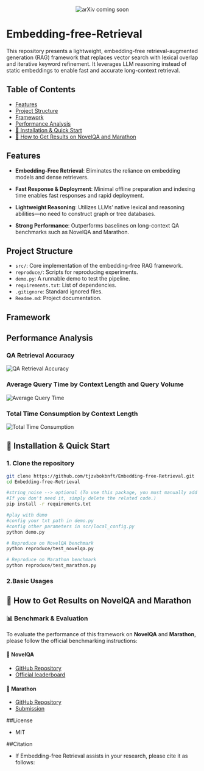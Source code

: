 <p align="center">
  <img src="https://img.shields.io/badge/arXiv-coming--soon-red.svg?style=flat-square" alt="arXiv coming soon">
</p>


# Embedding-free-Retrieval

This repository presents a lightweight, embedding-free retrieval-augmented generation (RAG) framework that replaces vector search with lexical overlap and iterative keyword refinement. It leverages LLM reasoning instead of static embeddings to enable fast and accurate long-context retrieval.

## Table of Contents
- [Features](#features)
- [Project Structure](#project-structure)
- [Framework](#Framework)
- [Performance Analysis](#Performance-Analysis)
- [🔧 Installation & Quick Start](#-installation--quick-start)
- [📄 How to Get Results on NovelQA and Marathon](#-how-to-get-results-on-novelqa-and-marathon)


## Features

- **Embedding-Free Retrieval**: Eliminates the reliance on embedding models and dense retrievers.

- **Fast Response & Deployment**: Minimal offline preparation and indexing time enables fast responses and rapid deployment.

- **Lightweight Reasoning**: Utilizes LLMs’ native lexical and reasoning abilities—no need to construct graph or tree databases.

- **Strong Performance**: Outperforms baselines on long-context QA benchmarks such as NovelQA and Marathon.

## Project Structure

- `src/`: Core implementation of the embedding-free RAG framework.
- `reproduce/`: Scripts for reproducing experiments.
- `demo.py`: A runnable demo to test the pipeline.
- `requirements.txt`: List of dependencies.
- `.gitignore`: Standard ignored files.
- `Readme.md`: Project documentation.

## Framework

## Performance Analysis

### QA Retrieval Accuracy
![QA Retrieval Accuracy](performance/ret.png)

### Average Query Time by Context Length and Query Volume
![Average Query Time](performance/Time%203D.jpg)

### Total Time Consumption by Context Length
![Total Time Consumption](performance/Total%20time.jpg)


## 🔧 Installation & Quick Start

### 1. Clone the repository

```bash
git clone https://github.com/tjzvbokbnft/Embedding-free-Retrieval.git
cd Embedding-free-Retrieval

#string_noise --> optional (To use this package, you must manually add it to your site-packages directory.
#If you don't need it, simply delete the related code.)
pip install -r requirements.txt

#play with demo
#config your txt path in demo.py
#config other parameters in scr/local_config.py
python demo.py

# Reproduce on NovelQA benchmark
python reproduce/test_novelqa.py

# Reproduce on Marathon benchmark
python reproduce/test_marathon.py
```
### 2.Basic Usages


## 📄 How to Get Results on NovelQA and Marathon

### 📊 Benchmark & Evaluation

To evaluate the performance of this framework on **NovelQA** and **Marathon**, please follow the official benchmarking instructions:

#### 📘 NovelQA
- [GitHub Repository](https://github.com/NovelQA/novelqa.github.io)
- [Official leaderboard](https://novelqa.github.io/)
  

#### 🏃 Marathon
- [GitHub Repository](https://github.com/Hambaobao/Marathon)
- [Submission](https://openbenchmark.online/marathon/)

##License
- MIT 

##Citation
- If Embedding-free Retrieval assists in your research, please cite it as follows:

